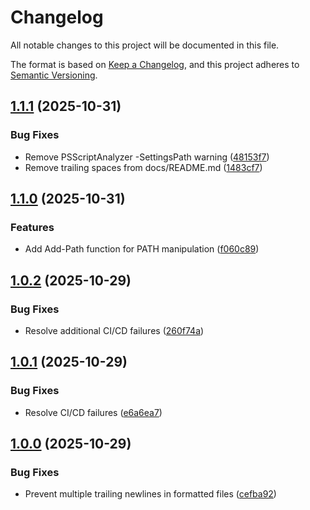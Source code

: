 # Changelog

All notable changes to this project will be documented in this file.

The format is based on [Keep a Changelog](https://keepachangelog.com/en/1.0.0/),
and this project adheres to [Semantic Versioning](https://semver.org/spec/v2.0.0.html).

## [1.1.1](https://github.com/bolens/ps-profile/compare/v1.1.0...v1.1.1) (2025-10-31)

### Bug Fixes

* Remove PSScriptAnalyzer -SettingsPath warning ([48153f7](https://github.com/bolens/ps-profile/commit/48153f776b040895c322ca0de2a5a41d0c8be49e))
* Remove trailing spaces from docs/README.md ([1483cf7](https://github.com/bolens/ps-profile/commit/1483cf78586fd40c7769f60ee354e8e99efa4ac7))

## [1.1.0](https://github.com/bolens/ps-profile/compare/v1.0.2...v1.1.0) (2025-10-31)

### Features

* Add Add-Path function for PATH manipulation ([f060c89](https://github.com/bolens/ps-profile/commit/f060c89cf9201e23ec6db94db938a7b875f7b92c))

## [1.0.2](https://github.com/bolens/ps-profile/compare/v1.0.1...v1.0.2) (2025-10-29)

### Bug Fixes

* Resolve additional CI/CD failures ([260f74a](https://github.com/bolens/ps-profile/commit/260f74a1e24f1528521157e633fe78214fb1c5ff))

## [1.0.1](https://github.com/bolens/ps-profile/compare/v1.0.0...v1.0.1) (2025-10-29)

### Bug Fixes

* Resolve CI/CD failures ([e6a6ea7](https://github.com/bolens/ps-profile/commit/e6a6ea7a6163b6c20cfdafe7aac6d168dfecebf7))

## [1.0.0](https://github.com/bolens/ps-profile/compare/v0.9.9...v1.0.0) (2025-10-29)

### Bug Fixes

* Prevent multiple trailing newlines in formatted files ([cefba92](https://github.com/bolens/ps-profile/commit/cefba921f7e48b1603c98def05011d18e9226cbe))
